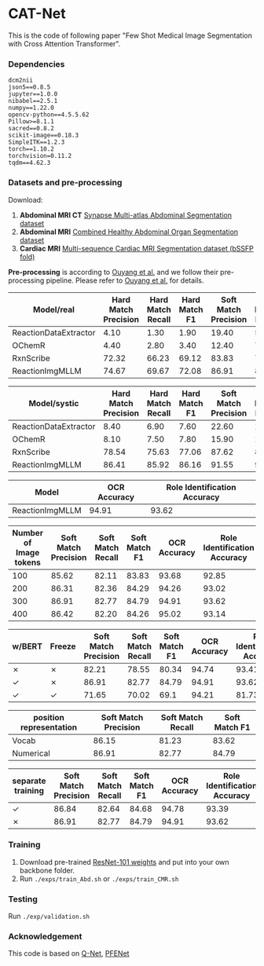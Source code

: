 # CAT-Net
This is the code of following paper "Few Shot Medical Image Segmentation with Cross Attention Transformer".
### Dependencies
```
dcm2nii
json5==0.8.5
jupyter==1.0.0
nibabel==2.5.1
numpy==1.22.0
opencv-python==4.5.5.62
Pillow>=8.1.1
sacred==0.8.2
scikit-image==0.18.3
SimpleITK==1.2.3
torch==1.10.2
torchvision=0.11.2
tqdm==4.62.3
```

### Datasets and pre-processing

Download:  
1. **Abdominal MRI CT**  [Synapse Multi-atlas Abdominal Segmentation dataset](https://www.synapse.org/#!Synapse:syn3193805/wiki/217789)
2. **Abdominal MRI**  [Combined Healthy Abdominal Organ Segmentation dataset](https://chaos.grand-challenge.org/)  
3. **Cardiac MRI** [Multi-sequence Cardiac MRI Segmentation dataset (bSSFP fold)](http://www.sdspeople.fudan.edu.cn/zhuangxiahai/0/mscmrseg/)  

**Pre-processing** is according to [Ouyang et al.](https://github.com/cheng-01037/Self-supervised-Fewshot-Medical-Image-Segmentation.git) and we follow their pre-processing pipeline. Please refer to [Ouyang et al.](https://github.com/cheng-01037/Self-supervised-Fewshot-Medical-Image-Segmentation.git) for details.


| Model/real      | Hard Match Precision | Hard Match Recall | Hard Match F1 | Soft Match Precision | Soft Match Recall | Soft Match F1 |
|--------------------------|----------------------|-------------------|---------------|----------------------|-------------------|---------------|
| ReactionDataExtractor    | 4.10                  | 1.30               | 1.90           | 19.40                 | 5.90               | 9.00           |
| OChemR                   | 4.40                  | 2.80               | 3.40           | 12.40                 | 7.90               | 9.60           |
| RxnScribe     | 72.32                 | 66.23              | 69.12          | 83.83                 | 76.51              | 80.04          |
| ReactionImgMLLM     | 74.67               | 69.67             | 72.08       | 86.91                | 82.77          | 84.79         |


| Model/systic      | Hard Match Precision | Hard Match Recall | Hard Match F1 | Soft Match Precision | Soft Match Recall | Soft Match F1 |
|--------------------------|----------------------|-------------------|---------------|----------------------|-------------------|---------------|
| ReactionDataExtractor    | 8.40                  | 6.90              | 7.60           | 22.60                 | 11.40               | 15.20           |
| OChemR                   | 8.10                  | 7.50              | 7.80           | 15.90                 | 12.80              | 14.20           |
| RxnScribe    | 78.54                | 75.63              |     77.06      | 87.62                | 83.95              |      85.75    |
| ReactionImgMLLM   | 86.41             | 85.92            |   86.16     | 91.55              | 90.81          |     91.18     |



| Model        | OCR Accuracy | Role Identification Accuracy  |
|--------------------------|----------------------|-------------------|
| ReactionImgMLLM  | 94.91               | 93.62            |


| Number of Image tokens   |Soft Match Precision | Soft Match Recall | Soft Match F1 | OCR Accuracy | Role Identification Accuracy  |
|--------------------------|----------------------|-------------------|---------------|----------------------|-------------------|
| 100                   | 85.62                 | 82.11               | 83.83          |93.68|92.85|
| 200                   | 86.31                 | 82.36               | 84.29           |94.26|93.02|
| 300                   | 86.91                | 82.77              | 84.79          |94.91            |93.62                |
| 400                   | 86.42                | 82.20              | 84.26          |95.02    |93.14          |

|  w/BERT   |Freeze   |Soft Match Precision | Soft Match Recall | Soft Match F1 |OCR Accuracy | Role Identification Accuracy  |
|--------------------------|----------------------|-------------------|---------------|---------------|----------------------|-------------------|
| ✗    |       ✗          | 82.21                  | 78.55              | 80.34           |94.74| 93.41|
|   ✓   |       ✗         | 86.91                  | 82.77              | 84.79          |94.91|93.62|
|    ✓   |      ✓         | 71.65                  | 70.02              | 69.1          |94.21|  81.73|

|  position representation    |Soft Match Precision | Soft Match Recall | Soft Match F1 |
|--------------------------|----------------------|-------------------|---------------|
| Vocab                       |         86.15          |          81.23     |      83.62     |
| Numerical                  |       86.91            |        82.77        |      84.79      |

| separate training   |Soft Match Precision | Soft Match Recall | Soft Match F1 | OCR Accuracy | Role Identification Accuracy  |
|--------------------------|----------------------|-------------------|---------------|----------------------|-------------------|
| ✓                  | 86.84                 | 82.64               |    84.68       |94.78|93.39|
| ✗                  | 86.91                | 82.77              | 84.79          |94.91            |93.62                |




### Training  
1. Download pre-trained [ResNet-101 weights](https://download.pytorch.org/models/resnet101-63fe2227.pth) and put into your own backbone folder.
2. Run `./exps/train_Abd.sh` or `./exps/train_CMR.sh`

### Testing
Run `./exp/validation.sh`

### Acknowledgement
This code is based on [Q-Net](https://github.com/zjlab-ammi/q-net), [PFENet](https://github.com/dvlab-research/PFENet)
